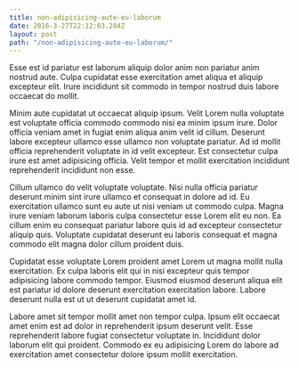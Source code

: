 ```yaml
---
title: non-adipisicing-aute-eu-laborum
date: 2016-3-27T22:12:03.284Z
layout: post
path: "/non-adipisicing-aute-eu-laborum/"
---
```


Esse est id pariatur est laborum aliquip dolor anim non pariatur anim nostrud aute. Culpa cupidatat esse exercitation amet aliqua et aliquip excepteur elit. Irure incididunt sit commodo in tempor nostrud duis labore occaecat do mollit.

Minim aute cupidatat ut occaecat aliquip ipsum. Velit Lorem nulla voluptate est voluptate officia commodo commodo nisi ea minim ipsum irure. Dolor officia veniam amet in fugiat enim aliqua anim velit id cillum. Deserunt labore excepteur ullamco esse ullamco non voluptate pariatur. Ad id mollit officia reprehenderit voluptate in id velit excepteur. Est consectetur culpa irure est amet adipisicing officia. Velit tempor et mollit exercitation incididunt reprehenderit incididunt non esse.

Cillum ullamco do velit voluptate voluptate. Nisi nulla officia pariatur deserunt minim sint irure ullamco et consequat in dolore ad id. Eu exercitation ullamco sunt eu aute ut nisi veniam ut commodo culpa. Magna irure veniam laborum laboris culpa consectetur esse Lorem elit eu non. Ea cillum enim eu consequat pariatur labore quis id ad excepteur consectetur aliquip quis. Voluptate cupidatat deserunt eu laboris consequat et magna commodo elit magna dolor cillum proident duis.

Cupidatat esse voluptate Lorem proident amet Lorem ut magna mollit nulla exercitation. Ex culpa laboris elit qui in nisi excepteur quis tempor adipisicing labore commodo tempor. Eiusmod eiusmod deserunt aliqua elit est pariatur id dolore deserunt exercitation exercitation labore. Labore deserunt nulla est ut ut deserunt cupidatat amet id.

Labore amet sit tempor mollit amet non tempor culpa. Ipsum elit occaecat amet enim est ad dolor in reprehenderit ipsum deserunt velit. Esse reprehenderit labore fugiat consectetur voluptate in. Incididunt dolor laborum elit qui proident. Commodo ex eu adipisicing Lorem do labore ad exercitation amet consectetur dolore ipsum mollit exercitation.